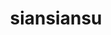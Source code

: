 ---
title: siansiansu
github: https://github.com/siansiansu
mode: dark
transition: 3s
archetype:
  - Little Bit of Everything
---